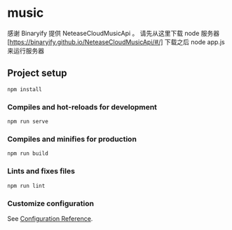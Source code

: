 # music
感谢 Binaryify 提供 NeteaseCloudMusicApi 。
请先从这里下载 node 服务器 [https://binaryify.github.io/NeteaseCloudMusicApi/#/]
下载之后 node app.js 来运行服务器

## Project setup

```
npm install
```

### Compiles and hot-reloads for development

```
npm run serve
```

### Compiles and minifies for production

```
npm run build
```

### Lints and fixes files

```
npm run lint
```

### Customize configuration

See [Configuration Reference](https://cli.vuejs.org/config/).

